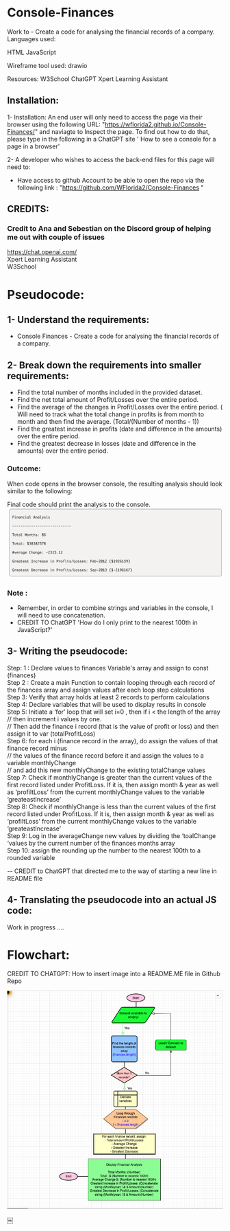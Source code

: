 # Console-Finances

Work to - Create a code for analysing the financial records of a company.
Languages used:

HTML
JavaScript

Wireframe tool used:
drawio

Resources:
W3School
ChatGPT
Xpert Learning Assistant

## Installation:
1- Installation: An end user will only need to access the page via their browser using the following URL: "https://wflorida2.github.io/Console-Finances/" and naviagte to Inspect the page. To find out how to do that, please type in the following in a ChatGPT site ' How to see a console for a page in a browser'  

2- A developer who wishes to access the back-end files for this page will need to:  
 * Have access to github Account to be able to open the repo via the following link : "https://github.com/WFlorida2/Console-Finances "    

## CREDITS:
### Credit to Ana and Sebestian on the Discord group of helping me out with couple of issues
https://chat.openai.com/  
Xpert Learning Assistant  
W3School  


# Pseudocode:

## 1- Understand the requirements:

- Console Finances - Create a code for analysing the financial records of a company.

## 2- Break down the requirements into smaller requirements:

- Find the total number of months included in the provided dataset.
- Find the net total amount of Profit/Losses over the entire period.
- Find the average of the changes in Profit/Losses over the entire period.
	( Will need to track what the total change in profits is from month to month and then find the average. 
        (Total/(Number of months - 1))
- Find the greatest increase in profits (date and difference in the amounts) over the entire period.
- Find the greatest decrease in losses (date and difference in the amounts) over the entire period.

### Outcome:

When code opens in the browser console, the resulting analysis should look similar to the following:

Final code should print the analysis to the console.
![Console-Finances outcome](./images/Console%20-%20Finances.png)


### Note :
* Remember, in order to combine strings and variables in the console, I will need to use concatenation.
* CREDIT TO ChatGPT  'How do I only print to the nearest 100th in JavaScript?'


## 3- Writing the pseudocode:

Step: 1 : Declare values to finances Variable's array and assign to const (finances)  
Step 2 : Create a main Function to contain looping through each record of the finances array and assign values after each loop step calculations  
Step 3: Verify that array holds at least 2 records to perform calculations  
Step 4: Declare variables that will be used to display results in console  
Step 5: Initiate a ‘for’ loop that will set i=0 , then if i < the length of the array  
              // then increment i values by one.  
              // Then add the finance i record (that is the value of profit or loss) and then assign it to var (totalProfitLoss)  
Step 6: for each i (finance record in the array), do assign the values of that finance record minus  
              // the values of the finance record before it and assign the values to a variable monthlyChange  
              // and add this new monthlyChange to the existing totalChange values  
Step 7: Check if monthlyChange is greater than the current values of the first record listed under ProfitLoss. If it is, then assign month & year as well as ‘profiltLoss’ from the current monthlyChange values to the variable ‘greateastIncrease’  
Step 8: Check if monthlyChange is less than the current values of the first record listed under ProfitLoss. If it is, then assign month & year as well as ‘profiltLoss’ from the current monthlyChange values to the variable ‘greateastIncrease’  
Step 9: Log in the averageChange new values by dividing the ‘toalChange ‘values by the current number of the finances months array  
Step 10: assign the rounding up the number to the nearest 100th to a rounded variable  

-- CREDIT to ChatGPT that directed me to the way of starting a new line in README file


## 4- Translating the pseudocode into an actual JS code:

Work in progress ….


# Flowchart:
CREDIT TO CHATGPT: How to insert image into a README.ME file in Github Repo

![Flowchart](./images/Flowchart.png)

￼

    


